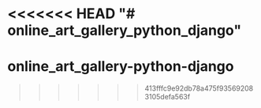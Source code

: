 <<<<<<< HEAD
"#  online_art_gallery_python_django" 
=======
# online_art_gallery-python-django
>>>>>>> 413fffc9e92db78a475f935692083105defa563f
